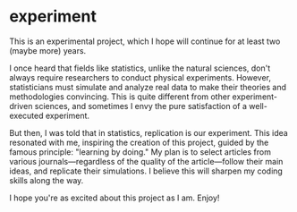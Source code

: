 # experiment
This is an experimental project, which I hope will continue for at least two (maybe more) years.

I once heard that fields like statistics, unlike the natural sciences, don't always require researchers to conduct physical experiments. However, statisticians must simulate and analyze real data to make their theories and methodologies convincing. This is quite different from other experiment-driven sciences, and sometimes I envy the pure satisfaction of a well-executed experiment.

But then, I was told that in statistics, replication is our experiment. This idea resonated with me, inspiring the creation of this project, guided by the famous principle: "learning by doing." My plan is to select articles from various journals—regardless of the quality of the article—follow their main ideas, and replicate their simulations. I believe this will sharpen my coding skills along the way.

I hope you're as excited about this project as I am. Enjoy!
